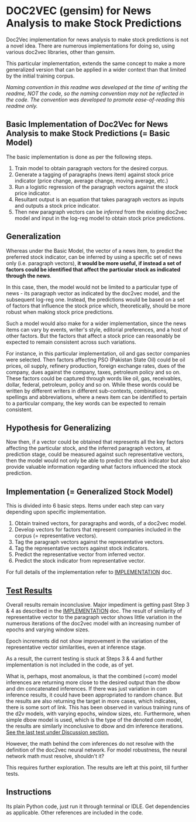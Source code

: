 # DOC2VEC (gensim) for News Analysis to make Stock Predictions

Doc2Vec implementation for news analysis to make stock predictions is not a novel idea. There are numerous implementations for doing so, using various doc2vec libraries, other than gensim.

This particular implementation, extends the same concept to make a more generalized version that can be applied in a wider context than that limited by the initial training corpus.

*Naming convention in this readme was developed at the time of writing the readme, NOT the code, so the naming convention may not be reflected in the code. The convention was developed to promote ease-of-reading this readme only.*

## Basic Implementation of Doc2Vec for News Analysis to make Stock Predictions (= Basic Model)

The basic implementation is done as per the following steps.

1. Train model to obtain paragraph vectors for the desired corpus.
2. Generate a tagging of paragraphs (news item) against stock price indicator (price change, average change, moving average, etc.)
3. Run a logistic regression of the paragraph vectors against the stock price indicator.
4. Resultant output is an equation that takes paragraph vectors as inputs and outputs a stock price indicator.
5. Then new paragraph vectors can be *inferred* from the existing doc2vec model and input in the log-reg model to obtain stock price predictions.

## Generalization

Whereas under the Basic Model, the vector of a news item, to predict the preferred stock indicator, can be inferred by using a specific set of news only (i.e. paragraph vectors), **it would be more useful, if instead a set of factors could be identified that affect the particular stock as indicated through the news**.

In this case, then, the model would not be limited to a particular type of news - its paragraph vector as indicated by the doc2vec model, and the subsequent log-reg one. Instead, the predictions would be based on a set of factors that influence the stock price which, theoretically, should be more robust when making stock price predictions. 

Such a model would also make for a wider implementation, since the news items can vary by events, writer's style, editorial preferences, and a host of other factors. But the factors that affect a stock price can reasonably be expected to remain consistent across such variations.

For instance, in this particular implementation, oil and gas sector companies were selected. Then factors affecting PSO (Pakistan State Oil) could be oil prices, oil supply, refinery production, foreign exchange rates, dues of the company, dues against the company, taxes, petroleum policy and so on. These factors could be captured through words like oil, gas, receivables, dollar, federal, petroleum, policy and so on. While these words could be written by different writers in different sub-contexts, combinations, spellings and abbreviations, where a news item can be identified to pertain to a particular company, the key words can be expected to remain consistent.

## Hypothesis for Generalizing

Now then, if a vector could be obtained that represents all the key factors affecting the particular stock, and the inferred paragraph vectors, at prediction stage, could be measured against such representative vectors, then the model would not only be able to predict the stock indicator but also provide valuable information regarding what factors influenced the stock prediction.

## Implementation (= Generalized Stock Model)

This is divided into 6 basic steps. Items under each step can vary depending upon specific implementation.

1. Obtain trained vectors, for paragraphs and words, of a doc2vec model.
2. Develop vectors for factors that represent companies included in the corpus (= representative vectors).
3. Tag the paragraph vectors against the representative vectors.
4. Tag the representative vectors against stock indicators. 
5. Predict the representative vector from inferred vector.
6. Predict the stock indicator from representative vector.

For full details of the implementation refer to [IMPLEMENTATION](./IMPLEMENTATION.md) doc.

## [Test Results](./TESTRESULTS_JAN23.md)

Overall results remain inconclusive. Major impediment is getting past Step 3 & 4 as described in the [IMPLEMENTATION](./IMPLEMENTATION.md) doc. The result of similarity of representative vector to the paragraph vector shows little variation in the numerous iterations of the doc2vec model with an increasing number of epochs and varying window sizes. 

Epoch increments did not show improvement in the variation of the representative vector similarities, even at inference stage.

As a result, the current testing is stuck at Steps 3 & 4 and further implementation is not included in the code, as of yet.

What is, perhaps, most anomalous, is that the combined (=com) model inferences are returning more close to the desired output than the dbow and dm concatenated inferences. If there was just variation in com inference results, it could have been appropriated to random chance. But the results are also returning the target in more cases, which indicates, there is some sort of link. This has been observed in various training runs of the d2v models, with varying epochs, window sizes, etc. Furthermore, when simple dbow model is used, which is the type of the denoted com model, the results are similarly inconclusive to dbow and dm inference iterations. [See the last test under Discussion section.](./TESTRESULTS_JAN23.md)

However, the math behind the com inferences do not resolve with the definition of the doc2vec neural network. For model robustness, the neural network math must resolve, shouldn't it?

This requires further exploration. The results are left at this point, till further tests. 

## Instructions

Its plain Python code, just run it through terminal or IDLE. Get dependencies as applicable. Other references are included in the code.
